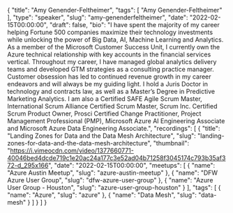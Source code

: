 {
  "title": "Amy Genender-Feltheimer",
  "tags": [
    "Amy Genender-Feltheimer"
  ],
  "type": "speaker",
  "slug": "amy-genenderfeltheimer",
  "date": "2022-02-15T00:00:00",
  "draft": false,
  "bio": "I have spent the majority of my career helping Fortune 500 companies maximize their technology investments while unlocking the power of Big Data, AI, Machine Learning and Analytics. As a member of the Microsoft Customer Success Unit, I currently own the Azure technical relationship with key accounts in the financial services vertical. Throughout my career, I have managed global analytics delivery teams and developed GTM strategies as a consulting practice manager. Customer obsession has led to continued revenue growth in my career endeavors and will always be my guiding light.  I hold a Juris Doctor in technology and contracts law, as well as a Master’s Degree in Predictive Marketing Analytics. I am also a Certified SAFE Agile Scrum Master, International Scrum Alliance Certified Scrum Master, Scrum Inc. Certified Scrum Product Owner, Prosci Certified Change Practitioner, Project Management Professional (PMP), Microsoft Azure AI Engineering Associate and Microsoft Azure Data Engineering Associate.",
  "recordings": [
    {
      "title": "Landing Zones for Data and the Data Mesh Architecture",
      "slug": "landing-zones-for-data-and-the-data-mesh-architecture",
      "thumbnail": "https://i.vimeocdn.com/video/1377660771-40046bed4dcde719c1e20ac24a177c3e52ad04b71258f3045174c793b35af372-d_295x166",
      "date": "2022-02-15T00:00:00",
      "meetups": [
        {
          "name": "Azure Austin Meetup",
          "slug": "azure-austin-meetup"
        },
        {
          "name": "DFW Azure User Group",
          "slug": "dfw-azure-user-group"
        },
        {
          "name": "Azure User Group - Houston",
          "slug": "azure-user-group-houston"
        }
      ],
      "tags": [
        {
          "name": "Azure",
          "slug": "azure"
        },
        {
          "name": "Data Mesh",
          "slug": "data-mesh"
        }
      ]
    }
  ]
}